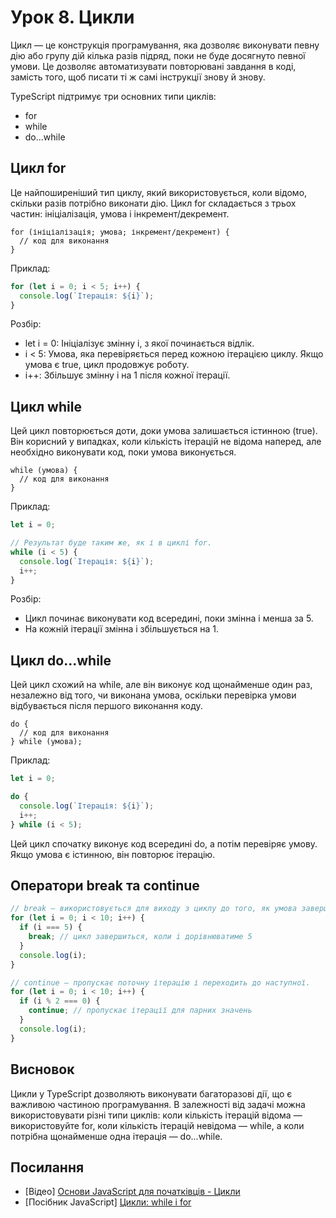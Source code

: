 # Урок 8. Цикли

Цикл — це конструкція програмування, яка дозволяє виконувати певну дію або групу дій кілька разів підряд, поки не буде досягнуто певної умови. Це дозволяє автоматизувати повторювані завдання в коді, замість того, щоб писати ті ж самі інструкції знову й знову.

TypeScript підтримує три основних типи циклів:
- for
- while
- do...while

## Цикл for

Це найпоширеніший тип циклу, який використовується, коли відомо, скільки разів потрібно виконати дію. Цикл for складається з трьох частин: ініціалізація, умова і інкремент/декремент.

```
for (ініціалізація; умова; інкремент/декремент) {
  // код для виконання
}
```
Приклад:
```typescript
for (let i = 0; i < 5; i++) {
  console.log(`Ітерація: ${i}`);
}
```
Розбір:
- let i = 0: Ініціалізує змінну i, з якої починається відлік.
- i < 5: Умова, яка перевіряється перед кожною ітерацією циклу. Якщо умова є true, цикл продовжує роботу.
- i++: Збільшує змінну i на 1 після кожної ітерації.

## Цикл while

Цей цикл повторюється доти, доки умова залишається істинною (true). Він корисний у випадках, коли кількість ітерацій не відома наперед, але необхідно виконувати код, поки умова виконується.
```
while (умова) {
  // код для виконання
}
```
Приклад:
```typescript
let i = 0;

// Результат буде таким же, як і в циклі for.
while (i < 5) {
  console.log(`Ітерація: ${i}`);
  i++;
}
```
Розбір:
- Цикл починає виконувати код всередині, поки змінна i менша за 5.
- На кожній ітерації змінна i збільшується на 1.

## Цикл do...while

Цей цикл схожий на while, але він виконує код щонайменше один раз, незалежно від того, чи виконана умова, оскільки перевірка умови відбувається після першого виконання коду.
```
do {
  // код для виконання
} while (умова);
```
Приклад:
```typescript
let i = 0;

do {
  console.log(`Ітерація: ${i}`);
  i++;
} while (i < 5);
```
Цей цикл спочатку виконує код всередині do, а потім перевіряє умову. Якщо умова є істинною, він повторює ітерацію.

## Оператори break та continue

```typescript
// break — використовується для виходу з циклу до того, як умова завершиться.
for (let i = 0; i < 10; i++) {
  if (i === 5) {
    break; // цикл завершиться, коли i дорівнюватиме 5
  }
  console.log(i);
}

// continue — пропускає поточну ітерацію і переходить до наступної.
for (let i = 0; i < 10; i++) {
  if (i % 2 === 0) {
    continue; // пропускає ітерації для парних значень
  }
  console.log(i);
}
```

## Висновок

Цикли у TypeScript дозволяють виконувати багаторазові дії, що є важливою частиною програмування. В залежності від задачі можна використовувати різні типи циклів: коли кількість ітерацій відома — використовуйте for, коли кількість ітерацій невідома — while, а коли потрібна щонайменше одна ітерація — do...while.

## Посилання

- [Відео] [Основи JavaScript для початківців - Цикли](https://www.youtube.com/watch?v=EIbDKmSzOsE)
- [Посібник JavaScript] [Цикли: while і for](https://uk.javascript.info/while-for)